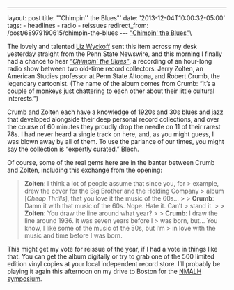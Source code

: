 ---
layout: post 
title: '"Chimpin'' the Blues"' 
date: '2013-12-04T10:00:32-05:00' 
tags: - headlines - radio - reissues 
redirect_from: /post/68979190615/chimpin-the-blues 
--- ["Chimpin' the Blues"](http:/ews.psu.edu/story/295583/2013/11/25/arts-and-entertainment/decade-later-wpsu-radio-program-%E2%80%98chimpin%E2%80%99-blues%E2%80%99)\

The lovely and talented [Liz Wyckoff](https://twitter.com/elizwyckoff) sent this item across my desk yesterday straight from the Penn State Newswire, and this morning I finally had a chance to hear [*“Chimpin’ the Blues”*](http://www.amazon.com/Chimpin-Blues-Robert-Crumb-Zolten/dp/B00FR0P6Y8ef=sr_1_2?ie=UTF8&qid=1386005105&sr=8-2&keywords=chimpin+the+blues), a recording of an hour-long radio show between two old-time record collectors: Jerry Zolten, an American Studies professor at Penn State Altoona, and Robert Crumb, the legendary cartoonist. (The name of the album comes from Crumb: “It’s a couple of monkeys just chattering to each other about their little cultural interests.”)

Crumb and Zolten each have a knowledge of 1920s and 30s blues and jazz that developed alongside their deep personal record collections, and over the course of 60 minutes they proudly drop the needle on 11 of their rarest 78s. I had never heard a single track on here, and, as you might guess, I was blown away by all of them. To use the parlance of our times, you might say the collection is “expertly curated.” Blech.

Of course, some of the real gems here are in the banter between Crumb and Zolten, including this exchange from the opening:

> **Zolten**: I think a lot of people assume that since you, for > example, drew the cover for the Big Brother and the Holding Company > album [*Cheap Thrills*], that you love it the music of the 60s… > > **Crumb**: Damn it with that music of the 60s. Nope. Hate it. Can’t > stand it. > > **Zolten**: You draw the line around what year? > > **Crumb**: I draw the line around 1936. It was seven years before I > was born, but… You know, I like some of the music of the 50s, but I’m > in love with the music and time before I was born.

This might get my vote for reissue of the year, if I had a vote in things like that. You can get the album digitally or try to grab one of the 500 limited edition vinyl copies at your local independent record store. I’ll probably be playing it again this afternoon on my drive to Boston for the [NMALH symposium](http://www.northeastern.eduulabmalh/).

